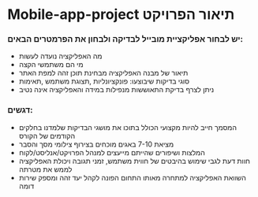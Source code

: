 # Mobile-app-project תיאור הפרויקט

### יש לבחור אפליקציית מובייל לבדיקה ולבחון את הפרמטרים הבאים:
* מה האפליקציה נועדה לעשות
* מי הם משתמשי הקצה
* תיאור של מבנה האפליקציה מבחינת תוכן זהה למפת האתר
* סוגי בדיקות שיבוצעו: פונקציונליות ,תצוגת משתמש ,תאימות
* ניתן לצרף בדיקת התאוששות מנפילות במידה והאפליקציה אינה נטיב
### דגשים:
* המסמך חייב להיות מקצועי הכולל בתוכו את מושגי הבדיקות שלמדנו בחלקים הקודמים של הקורס
* מציאת 7-10 באגים מוכחים בצירוף צילומי מסך והסבר
* המלצות ושיפורים שהייתם מייעצים למנהל הפרויקט/אנליסט/לקוח
* חוות דעת לגבי שימוש בהיבטים של חווית משתמש, זמני תגובה ויכולת האפליקציה לממש את מטרתה
* השוואת האפליקציה למתחרה מאותו התחום הפונה לקהל יעד זהה ומספק שירות דומה
